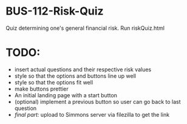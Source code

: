 # BUS-112-Risk-Quiz

Quiz determining one's general financial risk. Run riskQuiz.html

# TODO:
- insert actual questions and their respective risk values
- style so that the options and buttons line up well
- style so that the options fit well
- make buttons prettier
- An initial landing page with a start button
- (optional) implement a previous button so user can go back to last question
- *final part:* upload to Simmons server via filezilla to get the link
